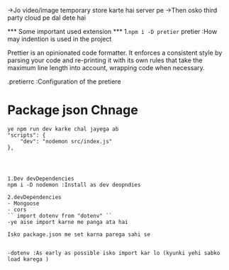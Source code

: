 ->Jo video/image temporary store karte hai server pe 
->Then osko third party cloud pe dal dete hai 


*** Some important used extension ***
1.` npm i -D pretier `
pretier :How may indention is used in the project 

Prettier is an opinionated code formatter. It enforces a consistent style by parsing your code and re-printing it with its own rules that take the maximum line length into account, wrapping code when necessary.

.pretierrc :Configuration of the pretiere 





# Package json Chnage 

    ye npm run dev karke chal jayega ab 
    "scripts": {
        "dev": "nodemon src/index.js"
    },
    



    1.Dev devDependencies
    npm i -D nodemon :Install as dev deopndies  

    2.devDependencies
    - Mongoose 
    - cors
    `` import dotenv from "dotenv" ``
    -ye aise import karne me panga ata hai 

    Isko package.json me set karna parega sahi se 

    
    -dotenv :As early as possible isko import kar lo (kyunki yehi sabko load karega )





